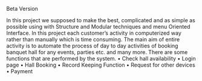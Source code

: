 Beta Version

In this project we supposed to make the best, complicated and as simple as possible using with Structure and Modular techniques and menu Oriented Interface. In this project each customer’s activity in computerized way rather than manually which is time consuming.
The main aim of entire activity is to automate the process of day to day activities of booking banquet hall for any events, parties etc. and many more. There are some functions that are performed by the system.
•	Check hall availability
•	Login page
•	Hall Booking
•	Record Keeping Function
•	Request for other devices
•	Payment
